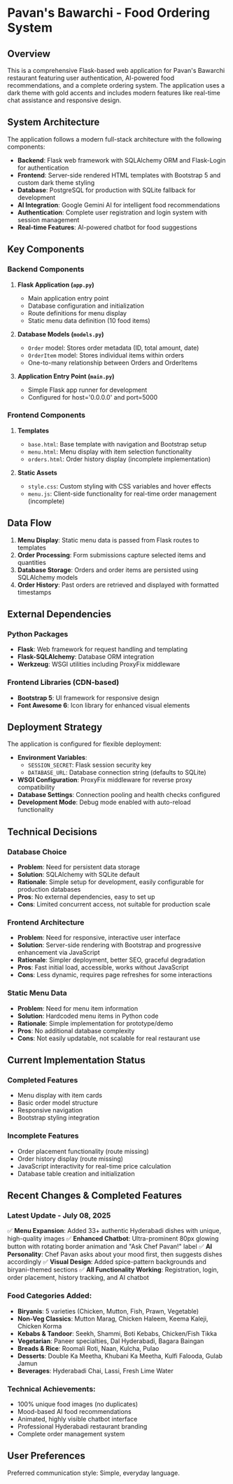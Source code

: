 # Pavan's Bawarchi - Food Ordering System

## Overview

This is a comprehensive Flask-based web application for Pavan's Bawarchi restaurant featuring user authentication, AI-powered food recommendations, and a complete ordering system. The application uses a dark theme with gold accents and includes modern features like real-time chat assistance and responsive design.

## System Architecture

The application follows a modern full-stack architecture with the following components:

- **Backend**: Flask web framework with SQLAlchemy ORM and Flask-Login for authentication
- **Frontend**: Server-side rendered HTML templates with Bootstrap 5 and custom dark theme styling
- **Database**: PostgreSQL for production with SQLite fallback for development
- **AI Integration**: Google Gemini AI for intelligent food recommendations
- **Authentication**: Complete user registration and login system with session management
- **Real-time Features**: AI-powered chatbot for food suggestions

## Key Components

### Backend Components

1. **Flask Application (`app.py`)**
   - Main application entry point
   - Database configuration and initialization
   - Route definitions for menu display
   - Static menu data definition (10 food items)

2. **Database Models (`models.py`)**
   - `Order` model: Stores order metadata (ID, total amount, date)
   - `OrderItem` model: Stores individual items within orders
   - One-to-many relationship between Orders and OrderItems

3. **Application Entry Point (`main.py`)**
   - Simple Flask app runner for development
   - Configured for host='0.0.0.0' and port=5000

### Frontend Components

1. **Templates**
   - `base.html`: Base template with navigation and Bootstrap setup
   - `menu.html`: Menu display with item selection functionality
   - `orders.html`: Order history display (incomplete implementation)

2. **Static Assets**
   - `style.css`: Custom styling with CSS variables and hover effects
   - `menu.js`: Client-side functionality for real-time order management (incomplete)

## Data Flow

1. **Menu Display**: Static menu data is passed from Flask routes to templates
2. **Order Processing**: Form submissions capture selected items and quantities
3. **Database Storage**: Orders and order items are persisted using SQLAlchemy models
4. **Order History**: Past orders are retrieved and displayed with formatted timestamps

## External Dependencies

### Python Packages
- **Flask**: Web framework for request handling and templating
- **Flask-SQLAlchemy**: Database ORM integration
- **Werkzeug**: WSGI utilities including ProxyFix middleware

### Frontend Libraries (CDN-based)
- **Bootstrap 5**: UI framework for responsive design
- **Font Awesome 6**: Icon library for enhanced visual elements

## Deployment Strategy

The application is configured for flexible deployment:

- **Environment Variables**: 
  - `SESSION_SECRET`: Flask session security key
  - `DATABASE_URL`: Database connection string (defaults to SQLite)
- **WSGI Configuration**: ProxyFix middleware for reverse proxy compatibility
- **Database Settings**: Connection pooling and health checks configured
- **Development Mode**: Debug mode enabled with auto-reload functionality

## Technical Decisions

### Database Choice
- **Problem**: Need for persistent data storage
- **Solution**: SQLAlchemy with SQLite default
- **Rationale**: Simple setup for development, easily configurable for production databases
- **Pros**: No external dependencies, easy to set up
- **Cons**: Limited concurrent access, not suitable for production scale

### Frontend Architecture
- **Problem**: Need for responsive, interactive user interface
- **Solution**: Server-side rendering with Bootstrap and progressive enhancement via JavaScript
- **Rationale**: Simpler deployment, better SEO, graceful degradation
- **Pros**: Fast initial load, accessible, works without JavaScript
- **Cons**: Less dynamic, requires page refreshes for some interactions

### Static Menu Data
- **Problem**: Need for menu item information
- **Solution**: Hardcoded menu items in Python code
- **Rationale**: Simple implementation for prototype/demo
- **Pros**: No additional database complexity
- **Cons**: Not easily updatable, not scalable for real restaurant use

## Current Implementation Status

### Completed Features
- Menu display with item cards
- Basic order model structure
- Responsive navigation
- Bootstrap styling integration

### Incomplete Features
- Order placement functionality (route missing)
- Order history display (route missing)
- JavaScript interactivity for real-time price calculation
- Database table creation and initialization

## Recent Changes & Completed Features

### Latest Update - July 08, 2025
✅ **Menu Expansion**: Added 33+ authentic Hyderabadi dishes with unique, high-quality images
✅ **Enhanced Chatbot**: Ultra-prominent 80px glowing button with rotating border animation and "Ask Chef Pavan!" label
✅ **AI Personality**: Chef Pavan asks about your mood first, then suggests dishes accordingly
✅ **Visual Design**: Added spice-pattern backgrounds and biryani-themed sections
✅ **All Functionality Working**: Registration, login, order placement, history tracking, and AI chatbot

### Food Categories Added:
- **Biryanis**: 5 varieties (Chicken, Mutton, Fish, Prawn, Vegetable)
- **Non-Veg Classics**: Mutton Marag, Chicken Haleem, Keema Kaleji, Chicken Korma
- **Kebabs & Tandoor**: Seekh, Shammi, Boti Kebabs, Chicken/Fish Tikka
- **Vegetarian**: Paneer specialties, Dal Hyderabadi, Bagara Baingan
- **Breads & Rice**: Roomali Roti, Naan, Kulcha, Pulao
- **Desserts**: Double Ka Meetha, Khubani Ka Meetha, Kulfi Falooda, Gulab Jamun
- **Beverages**: Hyderabadi Chai, Lassi, Fresh Lime Water

### Technical Achievements:
- 100% unique food images (no duplicates)
- Mood-based AI food recommendations
- Animated, highly visible chatbot interface
- Professional Hyderabadi restaurant branding
- Complete order management system

## User Preferences

Preferred communication style: Simple, everyday language.